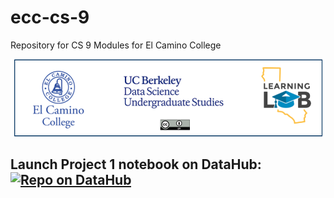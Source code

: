 # ecc-cs-9
Repository for CS 9 Modules for El Camino College

![img](https://raw.githubusercontent.com/ds-modules/ecc-textbook/refs/heads/main/modules/_static/ecc-header.png)

## Launch Project 1 notebook on DataHub: [![Repo on DataHub](https://img.shields.io/badge/Launch-El%20Camino%20College%20Datahub-blue.svg)](https://elcamino.cloudbank.2i2c.cloud/hub/user-redirect/git-pull?repo=https%3A%2F%2Fgithub.[…]cs9&urlpath=tree%2Fecc-cs9%2Fces%2Fproj1%2Fproj1.ipynb)
